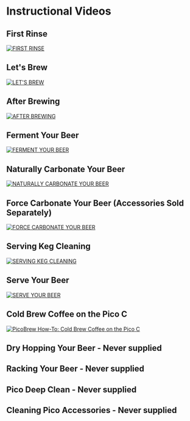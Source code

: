 # Instructional Videos

## First Rinse

[![FIRST RINSE](http://img.youtube.com/vi/4bex8596Atg/0.jpg)](http://www.youtube.com/watch?v=4bex8596Atg)

## Let's Brew

[![LET'S BREW](http://img.youtube.com/vi/i3USqCrqEXM/0.jpg)](https://www.youtube.com/watch?v=i3USqCrqEXM)

## After Brewing

[![AFTER BREWING](http://img.youtube.com/vi/fBWWfja8pjA/0.jpg)](https://www.youtube.com/watch?v=fBWWfja8pjA)

## Ferment Your Beer

[![FERMENT YOUR BEER](http://img.youtube.com/vi/-Oh1BerJGa8/0.jpg)](https://www.youtube.com/watch?v=-Oh1BerJGa8)

## Naturally Carbonate Your Beer

[![NATURALLY CARBONATE YOUR BEER](http://img.youtube.com/vi/Z_VowkjHpQk/0.jpg)](https://www.youtube.com/watch?v=Z_VowkjHpQk)

## Force Carbonate Your Beer (Accessories Sold Separately)

[![FORCE CARBONATE YOUR BEER](http://img.youtube.com/vi/XZDbXi-sK9s/0.jpg)](https://www.youtube.com/watch?v=XZDbXi-sK9s)

## Serving Keg Cleaning

[![SERVING KEG CLEANING](http://img.youtube.com/vi/C7o5xbq9SCA/0.jpg)](https://www.youtube.com/watch?v=C7o5xbq9SCA)

## Serve Your Beer

[![SERVE YOUR BEER](http://img.youtube.com/vi/HE5alh8o2Oc/0.jpg)](https://www.youtube.com/watch?v=HE5alh8o2Oc)

## Cold Brew Coffee on the Pico C

[![PicoBrew How-To: Cold Brew Coffee on the Pico C](http://img.youtube.com/vi/y7bZTIKD2L8/0.jpg)](https://www.youtube.com/watch?v=y7bZTIKD2L8)

## Dry Hopping Your Beer - Never supplied

## Racking Your Beer - Never supplied

## Pico Deep Clean - Never supplied

## Cleaning Pico Accessories - Never supplied
